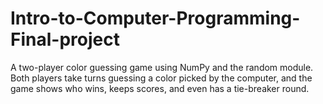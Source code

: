 # Intro-to-Computer-Programming-Final-project
A two-player color guessing game using NumPy and the random module. Both players take turns guessing a color picked by the computer, and the game shows who wins, keeps scores, and even has a tie-breaker round.

